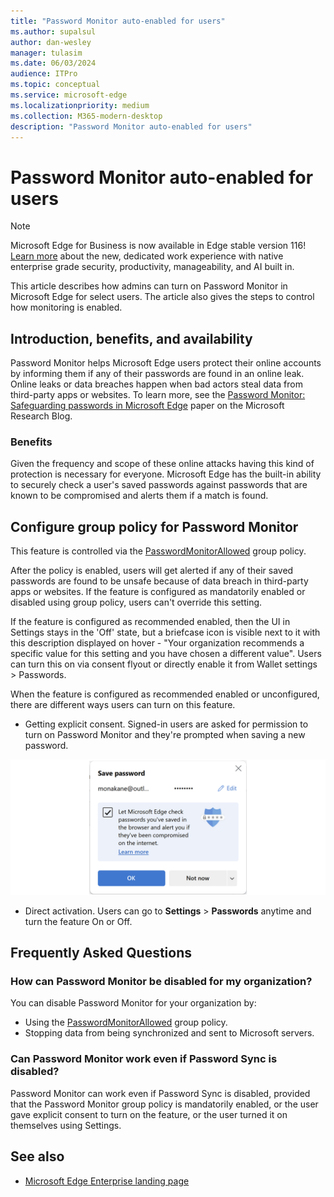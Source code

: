 ```yaml
---
title: "Password Monitor auto-enabled for users"
ms.author: supalsul
author: dan-wesley
manager: tulasim
ms.date: 06/03/2024
audience: ITPro
ms.topic: conceptual
ms.service: microsoft-edge
ms.localizationpriority: medium
ms.collection: M365-modern-desktop
description: "Password Monitor auto-enabled for users"
---
```


# Password Monitor auto-enabled for users

> [!NOTE]
> Microsoft Edge for Business is now available in Edge stable version 116! [Learn more](https://techcommunity.microsoft.com/t5/microsoft-edge-insider/microsoft-edge-for-business-faq/ba-p/3891837) about the new, dedicated work experience with native enterprise grade security, productivity, manageability, and AI built in.

This article describes how admins can turn on Password Monitor in Microsoft Edge for select users. The article also gives the steps to control how monitoring is enabled.

## Introduction, benefits, and availability

Password Monitor helps Microsoft Edge users protect their online accounts by informing them if any of their passwords are found in an online leak. Online leaks or data breaches happen when bad actors steal data from third-party apps or websites. To learn more, see the [Password Monitor: Safeguarding passwords in Microsoft Edge](https://www.microsoft.com/research/blog/password-monitor-safeguarding-passwords-in-microsoft-edge/)  paper on the Microsoft Research Blog.

### Benefits

Given the frequency and scope of these online attacks having this kind of protection is necessary for everyone. Microsoft Edge has the built-in ability to securely check a user's saved passwords against passwords that are known to be compromised and alerts them if a match is found.  

## Configure group policy for Password Monitor

This feature is controlled via the [PasswordMonitorAllowed](./microsoft-edge-policies.md#passwordmonitorallowed) group policy.

After the policy is enabled, users will get alerted if any of their saved passwords are found to be unsafe because of data breach in third-party apps or websites. If the feature is configured as mandatorily enabled or disabled using group policy, users can't override this setting.

If the feature is configured as recommended enabled, then the UI in Settings stays in the 'Off' state, but a briefcase icon is visible next to it with this description displayed on hover - "Your organization recommends a specific value for this setting and you have chosen a different value". Users can turn this on via consent flyout or directly enable it from Wallet settings > Passwords.

When the feature is configured as recommended enabled or unconfigured, there are different ways users can turn on this feature.

- Getting explicit consent. Signed-in users are asked for permission to turn on Password Monitor and they're prompted when saving a new password.
<!-- insert screenshot here -->
![Prompt to save password](media/microsoft-edge-security-password-monitor/password-monitor-consent.png)

- Direct activation. Users can go to **Settings** > **Passwords** anytime and turn the feature On or Off.

## Frequently Asked Questions

### How can Password Monitor be disabled for my organization?

You can disable Password Monitor for your organization by:

- Using the [PasswordMonitorAllowed](/deployedge/microsoft-edge-policies#passwordmonitorallowed) group policy.
- Stopping data from being synchronized and sent to Microsoft servers.

### Can Password Monitor work even if Password Sync is disabled?

Password Monitor can work even if Password Sync is disabled, provided that the Password Monitor group policy is mandatorily enabled, or the user gave explicit consent to turn on the feature, or the user turned it on themselves using Settings.

## See also

- [Microsoft Edge Enterprise landing page](https://aka.ms/EdgeEnterprise)